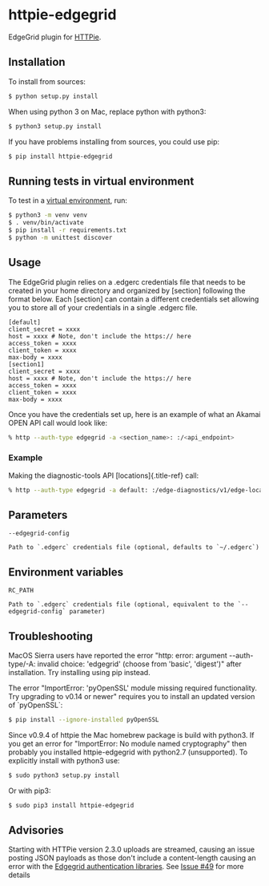 # httpie-edgegrid

EdgeGrid plugin for [HTTPie](https://github.com/jkbr/httpie).

## Installation

To install from sources:

``` bash
$ python setup.py install
```

When using python 3 on Mac, replace python with python3:

``` bash
$ python3 setup.py install
```

If you have problems installing from sources, you could use pip:

``` bash
$ pip install httpie-edgegrid
```

## Running tests in virtual environment

To test in a [virtual
environment](https://packaging.python.org/tutorials/installing-packages/#creating-virtual-environments),
run:

``` bash
$ python3 -m venv venv
$ . venv/bin/activate
$ pip install -r requirements.txt
$ python -m unittest discover
```

## Usage

The EdgeGrid plugin relies on a .edgerc credentials file that needs to be created in your home directory and organized by \[section\] following the format below. Each \[section\] can contain a different credentials set allowing you to store all of your credentials in a single .edgerc file.

```
[default]
client_secret = xxxx
host = xxxx # Note, don't include the https:// here
access_token = xxxx
client_token = xxxx
max-body = xxxx
[section1]
client_secret = xxxx
host = xxxx # Note, don't include the https:// here
access_token = xxxx
client_token = xxxx
max-body = xxxx
```

Once you have the credentials set up, here is an example of what an Akamai OPEN API call would look like:

``` bash
% http --auth-type edgegrid -a <section_name>: :/<api_endpoint>
```

### Example

Making the diagnostic-tools API [locations]{.title-ref} call:

``` bash
% http --auth-type edgegrid -a default: :/edge-diagnostics/v1/edge-locations
```

## Parameters

`--edgegrid-config`

    Path to `.edgerc` credentials file (optional, defaults to `~/.edgerc`)

## Environment variables

`RC_PATH`

    Path to `.edgerc` credentials file (optional, equivalent to the `--edgegrid-config` parameter)

## Troubleshooting

MacOS Sierra users have reported the error \"http: error: argument \--auth-type/-A: invalid choice: \'edgegrid\' (choose from \'basic\', \'digest\')\" after installation. Try installing using pip instead.

The error \"ImportError: 'pyOpenSSL' module missing required functionality. Try upgrading to v0.14 or newer\" requires you to install an updated version of \`pyOpenSSL\`:

``` bash
$ pip install --ignore-installed pyOpenSSL
```

Since v0.9.4 of httpie the Mac homebrew package is build with python3. If you get an error for \"ImportError: No module named cryptography\" then probably you installed httpie-edgegrid with python2.7 (unsupported). To explicitly install with python3 use:

``` bash
$ sudo python3 setup.py install
```

Or with pip3:

``` bash
$ sudo pip3 install httpie-edgegrid
```

## Advisories

Starting with HTTPie version 2.3.0 uploads are streamed, causing an issue posting JSON payloads as those don\'t include a content-length causing an error with the [Edgegrid authentication libraries](https://github.com/akamai/AkamaiOPEN-edgegrid-python). See [Issue #49](https://github.com/akamai/AkamaiOPEN-edgegrid-python/issues/49) for more details
